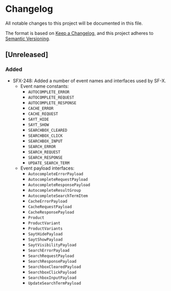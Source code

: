# Changelog
All notable changes to this project will be documented in this file.

The format is based on [Keep a Changelog](https://keepachangelog.com/en/1.0.0/),
and this project adheres to [Semantic Versioning](https://semver.org/spec/v2.0.0.html).

## [Unreleased]
### Added
- SFX-248: Added a number of event names and interfaces used by SF-X.
  - Event name constants:
    - `AUTOCOMPLETE_ERROR`
    - `AUTOCOMPLETE_REQUEST`
    - `AUTOCOMPLETE_RESPONSE`
    - `CACHE_ERROR`
    - `CACHE_REQUEST`
    - `SAYT_HIDE`
    - `SAYT_SHOW`
    - `SEARCHBOX_CLEARED`
    - `SEARCHBOX_CLICK`
    - `SEARCHBOX_INPUT`
    - `SEARCH_ERROR`
    - `SEARCH_REQUEST`
    - `SEARCH_RESPONSE`
    - `UPDATE_SEARCH_TERM`
  - Event payload interfaces:
    - `AutocompleteErrorPayload`
    - `AutocompleteRequestPayload`
    - `AutocompleteResponsePayload`
    - `AutocompleteResultGroup`
    - `AutocompleteSearchTermItem`
    - `CacheErrorPayload`
    - `CacheRequestPayload`
    - `CacheResponsePayload`
    - `Product`
    - `ProductVariant`
    - `ProductVariants`
    - `SaytHidePayload`
    - `SaytShowPayload`
    - `SaytVisibilityPayload`
    - `SearchErrorPayload`
    - `SearchRequestPayload`
    - `SearchResponsePayload`
    - `SearchboxClearedPayload`
    - `SearchboxClickPayload`
    - `SearchboxInputPayload`
    - `UpdateSearchTermPayload`
